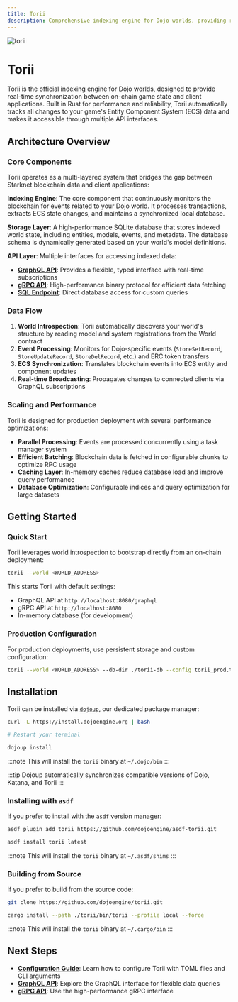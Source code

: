 ```yaml
---
title: Torii
description: Comprehensive indexing engine for Dojo worlds, providing real-time ECS data synchronization and multiple API interfaces for game clients.
---
```


![torii](/toolchain/torii/torii-icon-word.png)

# Torii

Torii is the official indexing engine for Dojo worlds, designed to provide real-time synchronization between on-chain game state and client applications.
Built in Rust for performance and reliability, Torii automatically tracks all changes to your game's Entity Component System (ECS) data and makes it accessible through multiple API interfaces.

## Architecture Overview

### Core Components

Torii operates as a multi-layered system that bridges the gap between Starknet blockchain data and client applications:

**Indexing Engine**: The core component that continuously monitors the blockchain for events related to your Dojo world.
It processes transactions, extracts ECS state changes, and maintains a synchronized local database.

**Storage Layer**: A high-performance SQLite database that stores indexed world state, including entities, models, events, and metadata.
The database schema is dynamically generated based on your world's model definitions.

**API Layer**: Multiple interfaces for accessing indexed data:
- **[GraphQL API](/toolchain/torii/graphql.md)**: Provides a flexible, typed interface with real-time subscriptions
- **[gRPC API](/toolchain/torii/grpc.md)**: High-performance binary protocol for efficient data fetching
- **[SQL Endpoint](/toolchain/torii/sql.md)**: Direct database access for custom queries

### Data Flow

1. **World Introspection**: Torii automatically discovers your world's structure by reading model and system registrations from the World contract
2. **Event Processing**: Monitors for Dojo-specific events (`StoreSetRecord`, `StoreUpdateRecord`, `StoreDelRecord`, etc.) and ERC token transfers
3. **ECS Synchronization**: Translates blockchain events into ECS entity and component updates
4. **Real-time Broadcasting**: Propagates changes to connected clients via GraphQL subscriptions

### Scaling and Performance

Torii is designed for production deployment with several performance optimizations:

- **Parallel Processing**: Events are processed concurrently using a task manager system
- **Efficient Batching**: Blockchain data is fetched in configurable chunks to optimize RPC usage
- **Caching Layer**: In-memory caches reduce database load and improve query performance
- **Database Optimization**: Configurable indices and query optimization for large datasets

## Getting Started

### Quick Start

Torii leverages world introspection to bootstrap directly from an on-chain deployment:

```sh
torii --world <WORLD_ADDRESS>
```

This starts Torii with default settings:
- GraphQL API at `http://localhost:8080/graphql`
- gRPC API at `http://localhost:8080`
- In-memory database (for development)

### Production Configuration

For production deployments, use persistent storage and custom configuration:

```sh
torii --world <WORLD_ADDRESS> --db-dir ./torii-db --config torii_prod.toml
```

## Installation

Torii can be installed via [`dojoup`](/installation.mdx), our dedicated package manager:

```sh
curl -L https://install.dojoengine.org | bash

# Restart your terminal

dojoup install
```

:::note
This will install the `torii` binary at `~/.dojo/bin`
:::

:::tip
Dojoup automatically synchronizes compatible versions of Dojo, Katana, and Torii
:::

### Installing with `asdf`

If you prefer to install with the `asdf` version manager:

```sh
asdf plugin add torii https://github.com/dojoengine/asdf-torii.git

asdf install torii latest
```

:::note
This will install the `torii` binary at `~/.asdf/shims`
:::

### Building from Source

If you prefer to build from the source code:

```sh
git clone https://github.com/dojoengine/torii.git

cargo install --path ./torii/bin/torii --profile local --force
```

:::note
This will install the `torii` binary at `~/.cargo/bin`
:::

## Next Steps

- **[Configuration Guide](/toolchain/torii/configuration.md)**: Learn how to configure Torii with TOML files and CLI arguments
- **[GraphQL API](/toolchain/torii/graphql.md)**: Explore the GraphQL interface for flexible data queries
- **[gRPC API](/toolchain/torii/grpc.md)**: Use the high-performance gRPC interface
